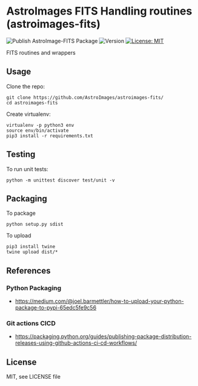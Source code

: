 AstroImages FITS Handling routines (astroimages-fits)
=================================

![Publish AstroImage-FITS Package](https://github.com/AstroImages/astroimages-fits/workflows/Publish%20AstroImage-FITS%20Package/badge.svg)
![Version](https://img.shields.io/badge/version-1.0.0-blue.svg?cacheSeconds=2592000)
[![License: MIT](https://img.shields.io/badge/License-MIT-yellow.svg)](#)


FITS routines and wrappers


Usage
-----

Clone the repo:

    git clone https://github.com/AstroImages/astroimages-fits/
    cd astroimages-fits

Create virtualenv:

    virtualenv -p python3 env
    source env/bin/activate
    pip3 install -r requirements.txt


## Testing

To run unit tests:

    python -m unittest discover test/unit -v


## Packaging

To package
    
    python setup.py sdist

To upload

    pip3 install twine
    twine upload dist/*


## References

### Python Packaging
- https://medium.com/@joel.barmettler/how-to-upload-your-python-package-to-pypi-65edc5fe9c56

### Git actions CICD
- https://packaging.python.org/guides/publishing-package-distribution-releases-using-github-actions-ci-cd-workflows/

License
-------

MIT, see LICENSE file


